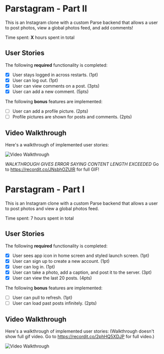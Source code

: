 # Parstagram - Part II

This is an Instagram clone with a custom Parse backend that allows a user to post photos, view a global photos feed, and add comments!

Time spent: **X** hours spent in total

## User Stories

The following **required** functionality is completed:

- [X] User stays logged in across restarts. (1pt)
- [X] User can log out. (1pt)
- [X] User can view comments on a post. (3pts)
- [X] User can add a new comment. (5pts)

The following **bonus** features are implemented:

- [ ] User can add a profile picture. (2pts)
- [ ] Profile pictures are shown for posts and comments. (2pts)

## Video Walkthrough

Here's a walkthrough of implemented user stories:

<img src='https://recordit.co/JNsbhOZUIR.gif' title='Video Walkthrough' width='' alt='Video Walkthrough' />

*WALKTHROUGH GIVES ERROR SAYING CONTENT LENGTH EXCEEDED*
Go to https://recordit.co/JNsbhOZUIR for full GIF!



# Parstagram - Part I

This is an Instagram clone with a custom Parse backend that allows a user to post photos and view a global photos feed.

Time spent: 7 hours spent in total

## User Stories

The following **required** functionality is completed:

- [X] User sees app icon in home screen and styled launch screen. (1pt)
- [X] User can sign up to create a new account. (1pt)
- [X] User can log in. (1pt)
- [X] User can take a photo, add a caption, and post it to the server. (3pt)
- [X] User can view the last 20 posts. (4pts)

The following **bonus** features are implemented:

- [ ] User can pull to refresh. (1pt)
- [ ] User can load past posts infinitely. (2pts)

## Video Walkthrough

Here's a walkthrough of implemented user stories: (Walkthrough doesn't show full gif video. Go to https://recordit.co/2phHQ5XDJP for full video.)

<img src='https://recordit.co/2phHQ5XDJP.gif' title='Video Walkthrough' width='' alt='Video Walkthrough' />
